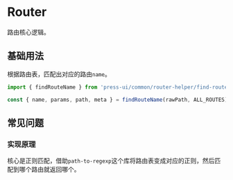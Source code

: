 # Router

路由核心逻辑。

## 基础用法

根据路由表，匹配出对应的路由`name`。

```ts
import { findRouteName } from 'press-ui/common/router-helper/find-router-name';

const { name, params, path, meta } = findRouteName(rawPath, ALL_ROUTES) || {};
```

## 常见问题

### 实现原理

核心是正则匹配，借助`path-to-regexp`这个库将路由表变成对应的正则，然后匹配到哪个路由就返回哪个。
